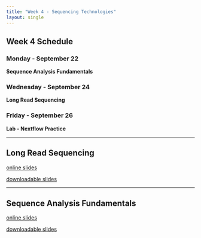 ```yaml
---
title: "Week 4 - Sequencing Technologies"
layout: single
---
```


## Week 4 Schedule

### Monday - September 22
**Sequence Analysis Fundamentals**

### Wednesday - September 24
**Long Read Sequencing**

### Friday - September 26
**Lab - Nextflow Practice**

---

## Long Read Sequencing

[online slides](https://docs.google.com/presentation/d/1pb2QSkGDHdFRwkuhKVr9JNn1_xWWcwyR_JPUW3wVqe0/present?usp=sharing)

[downloadable slides](https://docs.google.com/presentation/d/1pb2QSkGDHdFRwkuhKVr9JNn1_xWWcwyR_JPUW3wVqe0/export/pptx)

---

## Sequence Analysis Fundamentals

[online slides](https://docs.google.com/presentation/d/1KGyfv4jAFoGD-NmN7mNbiKepA-njI3DK5paEwrQqkxk/present?usp=sharing)

[downloadable slides](https://docs.google.com/presentation/d/1KGyfv4jAFoGD-NmN7mNbiKepA-njI3DK5paEwrQqkxk/export/pptx)
